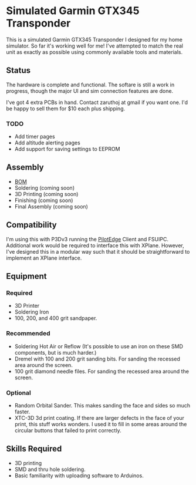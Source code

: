 # Simulated Garmin GTX345 Transponder

This is a simulated Garmin GTX345 Transponder I designed for my home simulator. So far it's working well for me!  I've attempted to match the real unit as exactly as possible using commonly available tools and materials.

## Status

The hardware is complete and functional.  The softare is still a work in progress, though the major UI and sim connection features are done.

I've got 4 extra PCBs in hand.  Contact zaruthoj at gmail if you want one.  I'd be happy to sell them for $10 each plus shipping.

### TODO

* Add timer pages
* Add altitude alerting pages
* Add support for saving settings to EEPROM

## Assembly

* [BOM](doc/bom.md)
* Soldering (coming soon)
* 3D Printing (coming soon)
* Finishing (coming soon)
* Final Assembly (coming soon)

## Compatibility

I'm using this with P3Dv3 running the [PilotEdge](https://www.pilotedge.net/) Client and FSUIPC.  Additional work would be required to interface this with XPlane.  However, I've designed this in a modular way such that it should be straightforward to implement an XPlane interface.

## Equipment

### Required

* 3D Printer
* Soldering Iron
* 100, 200, and 400 grit sandpaper.

### Recommended

* Soldering Hot Air or Reflow (It's possible to use an iron on these SMD components, but is much harder.)
* Dremel with 100 and 200 grit sanding bits.  For sanding the recessed area around the screen.
* 100 grit diamond needle files.  For sanding the recessed area around the screen.

### Optional

* Random Orbital Sander.  This makes sanding the face and sides so much faster.
* XTC-3D 3d print coating.  If there are larger defects in the face of your print, this stuff works wonders.  I used it to fill in some areas around the circular buttons that failed to print correctly.

## Skills Required

* 3D printing
* SMD and thru hole soldering.
* Basic familiarity with uploading software to Arduinos.
